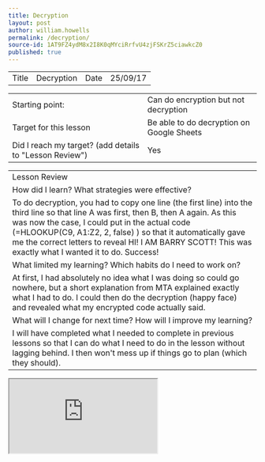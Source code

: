 ```yaml
---
title: Decryption
layout: post
author: william.howells
permalink: /decryption/
source-id: 1AT9FZ4ydM8x2I8K0qMYciRrfvU4zjFSKrZ5ciawkcZ0
published: true
---
```

<table>
  <tr>
    <td>Title</td>
    <td>Decryption</td>
    <td>Date</td>
    <td>25/09/17</td>
  </tr>
</table>


<table>
  <tr>
    <td>Starting point:</td>
    <td>Can do encryption but not decryption</td>
  </tr>
  <tr>
    <td>Target for this lesson</td>
    <td>Be able to do decryption on Google Sheets</td>
  </tr>
  <tr>
    <td>Did I reach my target? 
(add details to "Lesson Review")</td>
    <td>Yes</td>
  </tr>
</table>


<table>
  <tr>
    <td>Lesson Review</td>
  </tr>
  <tr>
    <td>How did I learn? What strategies were effective? </td>
  </tr>
  <tr>
    <td>To do decryption, you had to copy one line (the first line) into the third line so that line A was first, then B, then A again.  As this was now the case, I could put in the actual code (=HLOOKUP(C9, A1:Z2, 2, false) ) so that it automatically gave me the correct letters to reveal HI!
I AM BARRY SCOTT!  This was exactly what I wanted it to do.  Success!

</td>
  </tr>
  <tr>
    <td>What limited my learning? Which habits do I need to work on? </td>
  </tr>
  <tr>
    <td>At first, I had absolutely no idea what I was doing so could go nowhere, but a short explanation from MTA explained exactly what I had to do.  I could then do the decryption (happy face) and revealed what my encrypted code actually said.</td>
  </tr>
  <tr>
    <td>What will I change for next time? How will I improve my learning?</td>
  </tr>
  <tr>
    <td>I will have completed what I needed to complete in previous lessons so that I can do what I need to do in the lesson without lagging behind.  I then won't mess up if things go to plan (which they should).</td>
  </tr>
</table>

<iframe src="https://docs.google.com/spreadsheets/d/e/2PACX-1vRW0k4QtBWSmRuIgCoJ0uUjdYlDmch9rx7HQE7qdlhZ242UzKxkkDHb2iAH2fKSG6htN9lt5inm2FWA/pubhtml?widget=true&amp;headers=false"></iframe>
